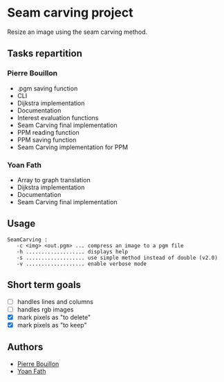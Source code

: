 # Seam carving project

Resize an image using the seam carving method. 

## Tasks repartition
### Pierre Bouillon
* .pgm saving function
* CLI
* Dijkstra implementation
* Documentation
* Interest evaluation functions
* Seam Carving final implementation
* PPM reading function
* PPM saving function
* Seam Carving implementation for PPM

### Yoan Fath
* Array to graph translation
* Dijkstra implementation
* Documentation
* Seam Carving final implementation

## Usage
```shell
SeamCarving : 
   -c <img> <out.pgm> ... compress an image to a pgm file
   -h ................... displays help
   -s ................... use simple method instead of double (v2.0)
   -v ................... enable verbose mode
```

## Short term goals
- [ ] handles lines and columns
- [ ] handles rgb images
- [x] mark pixels as "to delete"
- [x] mark pixels as "to keep"

## Authors
* [Pierre Bouillon](https://pierrebouillon.tech/)
* [Yoan Fath](https://github.com/yoanFath)
